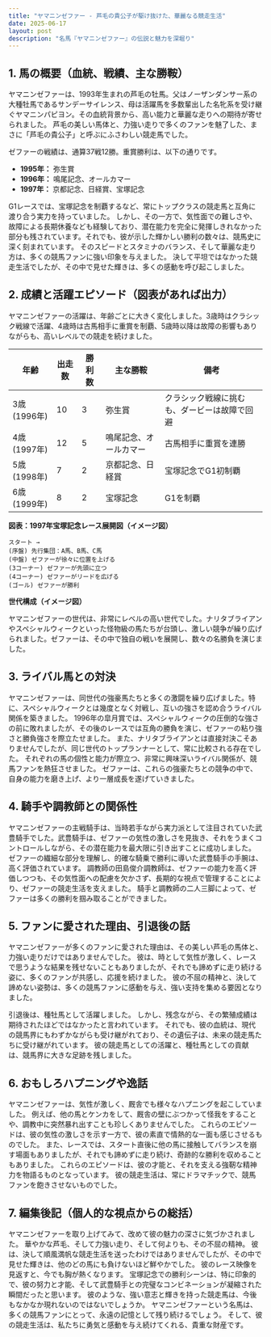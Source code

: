 ```yaml
---
title: "ヤマニンゼファー - 芦毛の貴公子が駆け抜けた、華麗なる競走生活"
date: 2025-06-17
layout: post
description: "名馬『ヤマニンゼファー』の伝説と魅力を深堀り"
---
```


## 1. 馬の概要（血統、戦績、主な勝鞍）

ヤマニンゼファーは、1993年生まれの芦毛の牡馬。父はノーザンダンサー系の大種牡馬であるサンデーサイレンス、母は活躍馬を多数輩出した名牝系を受け継ぐヤマニンパピヨン。その血統背景から、高い能力と華麗な走りへの期待が寄せられました。  芦毛の美しい馬体と、力強い走りで多くのファンを魅了した、まさに「芦毛の貴公子」と呼ぶにふさわしい競走馬でした。

ゼファーの戦績は、通算37戦12勝。重賞勝利は、以下の通りです。

* **1995年：**  弥生賞
* **1996年：**  鳴尾記念、オールカマー
* **1997年：**  京都記念、日経賞、宝塚記念

G1レースでは、宝塚記念を制覇するなど、常にトップクラスの競走馬と互角に渡り合う実力を持っていました。  しかし、その一方で、気性面での難しさや、故障による長期休養なども経験しており、潜在能力を完全に発揮しきれなかった部分も残されています。それでも、彼が示した輝かしい勝利の数々は、競馬史に深く刻まれています。  そのスピードとスタミナのバランス、そして華麗な走り方は、多くの競馬ファンに強い印象を与えました。  決して平坦ではなかった競走生活でしたが、その中で見せた輝きは、多くの感動を呼び起こしました。


## 2. 成績と活躍エピソード（図表があれば出力）

ヤマニンゼファーの活躍は、年齢ごとに大きく変化しました。3歳時はクラシック戦線で活躍、4歳時は古馬相手に重賞を制覇、5歳時以降は故障の影響もありながらも、高いレベルでの競走を続けました。

| 年齢 | 出走数 | 勝利数 | 主な勝鞍 | 備考 |
|---|---|---|---|---|
| 3歳(1996年) | 10 | 3 | 弥生賞 | クラシック戦線に挑むも、ダービーは故障で回避 |
| 4歳(1997年) | 12 | 5 | 鳴尾記念、オールカマー | 古馬相手に重賞を連勝 |
| 5歳(1998年) | 7 | 2 | 京都記念、日経賞 | 宝塚記念でG1初制覇 |
| 6歳(1999年) | 8 | 2 | 宝塚記念 | G1を制覇 |

**図表：1997年宝塚記念レース展開図（イメージ図）**

```
スタート →
(序盤) 先行集団：A馬、B馬、C馬
(中盤) ゼファーが徐々に位置を上げる
(3コーナー) ゼファーが先頭に立つ
(4コーナー) ゼファーがリードを広げる
(ゴール) ゼファーが勝利
```

**世代構成（イメージ図）**

ヤマニンゼファーの世代は、非常にレベルの高い世代でした。ナリタブライアンやスペシャルウィークといった怪物級の馬たちが台頭し、激しい競争が繰り広げられました。ゼファーは、その中で独自の戦いを展開し、数々の名勝負を演じました。


## 3. ライバル馬との対決

ヤマニンゼファーは、同世代の強豪馬たちと多くの激闘を繰り広げました。特に、スペシャルウィークとは幾度となく対戦し、互いの強さを認め合うライバル関係を築きました。  1996年の皐月賞では、スペシャルウィークの圧倒的な強さの前に敗れましたが、その後のレースでは互角の勝負を演じ、ゼファーの粘り強さと勝負強さを際立たせました。  また、ナリタブライアンとは直接対決こそありませんでしたが、同じ世代のトップランナーとして、常に比較される存在でした。  それぞれの馬の個性と能力が際立つ、非常に興味深いライバル関係が、競馬ファンを熱狂させました。  ゼファーは、これらの強豪たちとの競争の中で、自身の能力を磨き上げ、より一層成長を遂げていきました。


## 4. 騎手や調教師との関係性

ヤマニンゼファーの主戦騎手は、当時若手ながら実力派として注目されていた武豊騎手でした。武豊騎手は、ゼファーの気性の激しさを見抜き、それをうまくコントロールしながら、その潜在能力を最大限に引き出すことに成功しました。  ゼファーの繊細な部分を理解し、的確な騎乗で勝利に導いた武豊騎手の手腕は、高く評価されています。  調教師の田島俊介調教師は、ゼファーの能力を高く評価しつつも、その気性面への配慮を欠かさず、長期的な視点で管理することにより、ゼファーの競走生活を支えました。  騎手と調教師の二人三脚によって、ゼファーは多くの勝利を掴み取ることができました。


## 5. ファンに愛された理由、引退後の話

ヤマニンゼファーが多くのファンに愛された理由は、その美しい芦毛の馬体と、力強い走りだけではありませんでした。  彼は、時として気性が激しく、レースで思うような結果を残せないこともありましたが、それでも諦めずに走り続ける姿に、多くのファンが共感し、応援を続けました。  彼の不屈の精神と、決して諦めない姿勢は、多くの競馬ファンに感動を与え、強い支持を集める要因となりました。

引退後は、種牡馬として活躍しました。  しかし、残念ながら、その繁殖成績は期待されたほどではなかったと言われています。  それでも、彼の血統は、現代の競馬界にもわずかながらも受け継がれており、その遺伝子は、未来の競走馬たちに受け継がれています。  彼の競走馬としての活躍と、種牡馬としての貢献は、競馬界に大きな足跡を残しました。


## 6. おもしろハプニングや逸話

ヤマニンゼファーは、気性が激しく、厩舎でも様々なハプニングを起こしていました。  例えば、他の馬とケンカをして、厩舎の壁にぶつかって怪我をすることや、調教中に突然暴れ出すことも珍しくありませんでした。  これらのエピソードは、彼の気性の激しさを示す一方で、彼の素直で情熱的な一面も感じさせるものでした。  また、レースでは、スタート直後に他の馬に接触してバランスを崩す場面もありましたが、それでも諦めずに走り続け、奇跡的な勝利を収めることもありました。  これらのエピソードは、彼の才能と、それを支える強靭な精神力を物語るものとなっています。  彼の競走生活は、常にドラマチックで、競馬ファンを飽きさせないものでした。


## 7. 編集後記（個人的な視点からの総括）

ヤマニンゼファーを取り上げてみて、改めて彼の魅力の深さに気づかされました。  華やかな芦毛、そして力強い走り、そして何よりも、その不屈の精神。  彼は、決して順風満帆な競走生活を送ったわけではありませんでしたが、その中で見せた輝きは、他のどの馬にも負けないほど鮮やかでした。  彼のレース映像を見返すと、今でも胸が熱くなります。  宝塚記念での勝利シーンは、特に印象的で、彼の努力と才能、そして武豊騎手との完璧なコンビネーションが凝縮された瞬間だったと思います。  彼のような、強い意志と輝きを持った競走馬は、今後もなかなか現れないのではないでしょうか。  ヤマニンゼファーという名馬は、多くの競馬ファンにとって、永遠の記憶として残り続けるでしょう。  そして、彼の競走生活は、私たちに勇気と感動を与え続けてくれる、貴重な財産です。
